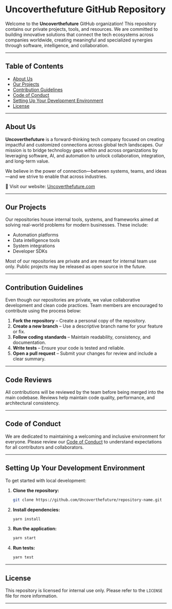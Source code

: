 # Uncoverthefuture GitHub Repository

Welcome to the **Uncoverthefuture** GitHub organization! This repository contains our private projects, tools, and resources. We are committed to building innovative solutions that connect the tech ecosystems across companies worldwide, creating meaningful and specialized synergies through software, intelligence, and collaboration.

---

## Table of Contents

* [About Us](#about-us)
* [Our Projects](#our-projects)
* [Contribution Guidelines](#contribution-guidelines)
* [Code of Conduct](#code-of-conduct)
* [Setting Up Your Development Environment](#setting-up-your-development-environment)
* [License](#license)

---

## About Us

**Uncoverthefuture** is a forward-thinking tech company focused on creating impactful and customized connections across global tech landscapes. Our mission is to bridge technology gaps within and across organizations by leveraging software, AI, and automation to unlock collaboration, integration, and long-term value.

We believe in the power of connection—between systems, teams, and ideas—and we strive to enable that across industries.

🔗 Visit our website: [Uncoverthefuture.com](https://Uncoverthefuture.com)

---

## Our Projects

Our repositories house internal tools, systems, and frameworks aimed at solving real-world problems for modern businesses. These include:

* Automation platforms
* Data intelligence tools
* System integrations
* Developer SDKs

Most of our repositories are private and are meant for internal team use only. Public projects may be released as open source in the future.

---

## Contribution Guidelines

Even though our repositories are private, we value collaborative development and clean code practices. Team members are encouraged to contribute using the process below:

1. **Fork the repository** – Create a personal copy of the repository.
2. **Create a new branch** – Use a descriptive branch name for your feature or fix.
3. **Follow coding standards** – Maintain readability, consistency, and documentation.
4. **Write tests** – Ensure your code is tested and reliable.
5. **Open a pull request** – Submit your changes for review and include a clear summary.

---

## Code Reviews

All contributions will be reviewed by the team before being merged into the main codebase. Reviews help maintain code quality, performance, and architectural consistency.

---

## Code of Conduct

We are dedicated to maintaining a welcoming and inclusive environment for everyone. Please review our [Code of Conduct](CODE_OF_CONDUCT.md) to understand expectations for all contributors and collaborators.

---

## Setting Up Your Development Environment

To get started with local development:

1. **Clone the repository:**

   ```bash
   git clone https://github.com/Uncoverthefuture/repository-name.git
   ```

2. **Install dependencies:**

   ```bash
   yarn install
   ```

3. **Run the application:**

   ```bash
   yarn start
   ```

4. **Run tests:**

   ```bash
   yarn test
   ```

---

## License

This repository is licensed for internal use only. Please refer to the `LICENSE` file for more information.

---
